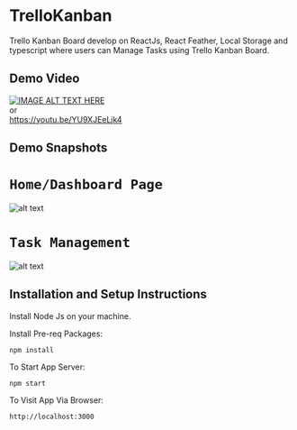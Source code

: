 # TrelloKanban

Trello Kanban Board develop on ReactJs, React Feather, Local Storage and typescript where users can Manage Tasks using Trello Kanban Board.

## Demo Video

[![IMAGE ALT TEXT HERE](https://img.youtube.com/vi/YU9XJEeLjk4/0.jpg)](https://youtu.be/YU9XJEeLjk4) \
or\
https://youtu.be/YU9XJEeLjk4


## Demo Snapshots

# `Home/Dashboard Page`

![alt text](screenshots/home.png)

# `Task Management`

![alt text](screenshots/task_manager.png)

## Installation and Setup Instructions

Install Node Js on your machine.

Install Pre-req Packages:

`npm install`

To Start App Server:

`npm start`

To Visit App Via Browser:

`http://localhost:3000`
